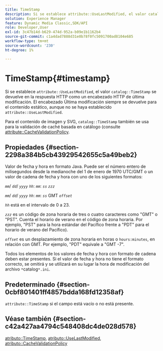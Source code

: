 ```yaml
---
title: TimeStamp
description: Si se establece attribute::UseLastModified, el valor catalog::TimeStamp se devuelve en la respuesta HTTP como un encabezado HTTP de Última modificación. El encabezado Última modificación siempre se devuelve para el contenido estático, incluso si no se ha establecido "attribute::UseLastModified".
solution: Experience Manager
feature: Dynamic Media Classic,SDK/API
role: Developer,User
exl-id: 3c47b14d-b629-474d-952a-b09e1b1162b4
source-git-commit: c1a4dad7888d31e0b78f0fc5091700ad8104e685
workflow-type: tm+mt
source-wordcount: '230'
ht-degree: 1%

---
```


# TimeStamp{#timestamp}

Si se establece `attribute::UseLastModified`, el valor `catalog::TimeStamp` se devuelve en la respuesta HTTP como un encabezado HTTP de última modificación. El encabezado Última modificación siempre se devuelve para el contenido estático, aunque no se haya establecido `attribute::UseLastModified`.

Para el contenido de imagen y SVG, `catalog::TimeStamp` también se usa para la validación de caché basada en catálogo (consulte [attribute::CacheValidationPolicy](/help/aem-is-ir-api/is-api/image-catalog/image-serving-api-ref/c-image-catalog-reference/c-attributes-reference/r-cachevalidationpolicy.md).

## Propiedades {#section-2298a384b5cb43929542655c5a49beb2}

Valor de fecha y hora en formato Java. Puede ser el número entero de milisegundos desde la medianoche del 1 de enero de 1970 UTC/GMT o un valor de cadena de fecha y hora con uno de los siguientes formatos:

*`mm`*/ *`dd`*/ *`yyyy`* *`hh`*: *`mm`*: *`ss`* *`zzz`*

*`mm`*/ *`dd`*/ *`yyyy`* *`hh`*: *`mm`*: *`ss`* GMT *`offset`*

*`hh`* está en el intervalo de 0 a 23.

*`zzz`* es un código de zona horaria de tres o cuatro caracteres como &quot;GMT&quot; o &quot;PST&quot;. Cuenta el horario de verano en el código de zona horaria. Por ejemplo, &quot;PST&quot; para la hora estándar del Pacífico frente a &quot;PDT&quot; para el horario de verano del Pacífico).

*`offset`* es un desplazamiento de zona horaria en horas o `hours:minutes`, en relación con GMT. Por ejemplo, &quot;PDT&quot; equivale a &quot;GMT -7&quot;.

Todos los elementos de los valores de fecha y hora con formato de cadena deben estar presentes. Si el valor de fecha y hora no tiene el formato correcto, se omitirá y se utilizará en su lugar la hora de modificación del archivo `*`catalog`*.ini`.

## Predeterminado {#section-0cbf801401ff4857bdda168fd12358af}

`attribute::TimeStamp` si el campo está vacío o no está presente.

## Véase también {#section-c42a427aa4794c548408dc4de028d578}

[atributo::TimeStamp](../../../../../../is-api/image-catalog/image-serving-api-ref/c-image-catalog-reference/c-attributes-reference/r-timestamp.md#reference-4213c599a64942ee8cb9d80696b08296), [atributo::UseLastModified](../../../../../../is-api/image-catalog/image-serving-api-ref/c-image-catalog-reference/c-attributes-reference/r-uselastmodified.md#reference-73ecc421e6864a38aec5a4775f06b8e8), [atributo::CacheValidationPolicy](../../../../../../is-api/image-catalog/image-serving-api-ref/c-image-catalog-reference/c-attributes-reference/r-cachevalidationpolicy.md#reference-e55e52fd749041718a9af69fa2027b57)
